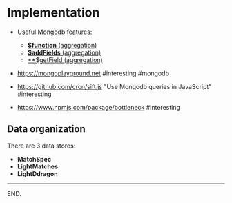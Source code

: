 # Implementation

- Useful Mongodb features:
    * [**$function** (aggregation)](https://www.mongodb.com/docs/manual/reference/operator/aggregation/function/)
    * [**$addFields** (aggregation)](https://www.mongodb.com/docs/manual/reference/operator/aggregation/addFields/)
    * [**$getField (aggregation)](https://www.mongodb.com/docs/manual/reference/operator/aggregation/getField/)

- https://mongoplayground.net
#interesting #mongodb

- https://github.com/crcn/sift.js
"Use Mongodb queries in JavaScript"
#interesting

- https://www.npmjs.com/package/bottleneck
#interesting

## Data organization
There are 3 data stores:
- **MatchSpec**
- **LightMatches**
- **LightDdragon**

---

END.
